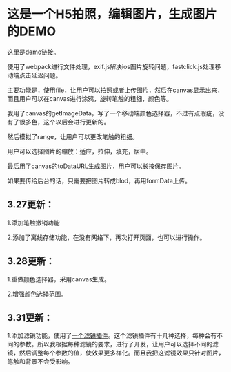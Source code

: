 # 这是一个H5拍照，编辑图片，生成图片的DEMO

这里是[demo](https://yiiouo.github.io/canvas-Image-processing/)链接。

使用了webpack进行文件处理，exif.js解决ios图片旋转问题，fastclick.js处理移动端点击延迟问题。

主要功能是，使用file，让用户可以拍照或者上传图片，然后在canvas显示出来，而且用户可以在canvas进行涂鸦，旋转笔触的粗细，颜色等。

我用了canvas的getImageData，写了一个移动端颜色选择器，不过有点瑕疵，没有了很多色，这个以后会进行更新的。

然后模拟了range，让用户可以更改笔触的粗细。

用户可以选择图片的缩放：适应，拉伸，填充，居中。

最后用了canvas的toDataURL生成图片，用户可以长按保存图片。

如果要传给后台的话，只需要把图片转成blod，再用formData上传。

## 3.27更新：

1.添加笔触撤销功能

2.添加了离线存储功能，在没有网络下，再次打开页面，也可以进行操作。

## 3.28更新：

1.重做颜色选择器，采用canvas生成。

2.增强颜色选择范围。

## 3.31更新：

1.添加滤镜功能，使用了[一个滤镜插件](https://github.com/arahaya/ImageFilters.js)。这个滤镜插件有十几种选择，每种会有不同的参数。所以我根据每种滤镜的要求，进行了开发，让用户可以选择不同的滤镜，然后调整每个参数的值，使效果更多样化。而且我把这滤镜效果只针对图片，笔触和背景不会受影响。